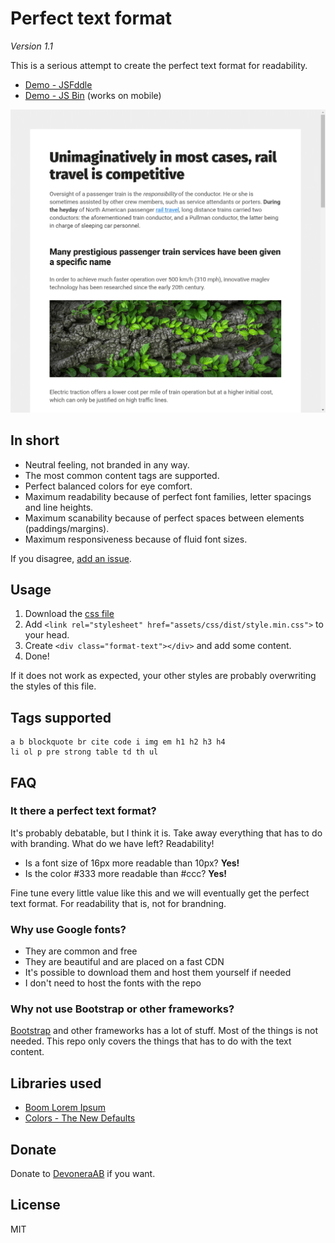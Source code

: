 # Perfect text format

*Version 1.1*

This is a serious attempt to create the perfect text format for readability.

- [Demo - JSFddle](https://jsfiddle.net/w4hftLpm/1/)
- [Demo - JS Bin](https://jsbin.com/hoguqodebo/edit?output) (works on mobile)

![Screenshot](screenshot.png)

## In short

- Neutral feeling, not branded in any way.
- The most common content tags are supported.
- Perfect balanced colors for eye comfort.
- Maximum readability because of perfect font families, letter spacings and line heights.
- Maximum scanability because of perfect spaces between elements (paddings/margins).
- Maximum responsiveness because of fluid font sizes.

If you disagree, [add an issue](https://github.com/jenstornell/perfect-text-format/issues/new).

## Usage

1. Download the  [css file](https://raw.githubusercontent.com/jenstornell/perfect-text-format/master/assets/css/dist/style.min.css)
1. Add `<link rel="stylesheet" href="assets/css/dist/style.min.css">` to your head.
1. Create `<div class="format-text"></div>` and add some content.
1. Done!

If it does not work as expected, your other styles are probably overwriting the styles of this file.

## Tags supported

```text
a b blockquote br cite code i img em h1 h2 h3 h4
li ol p pre strong table td th ul
```

## FAQ

### It there a perfect text format?

It's probably debatable, but I think it is. Take away everything that has to do with branding. What do we have left? Readability!

- Is a font size of 16px more readable than 10px? **Yes!**
- Is the color #333 more readable than #ccc? **Yes!**

Fine tune every little value like this and we will eventually get the perfect text format. For readability that is, not for brandning.

### Why use Google fonts?

- They are common and free
- They are beautiful and are placed on a fast CDN
- It's possible to download them and host them yourself if needed
- I don't need to host the fonts with the repo

### Why not use Bootstrap or other frameworks?

[Bootstrap](https://getbootstrap.com/) and other frameworks has a lot of stuff. Most of the things is not needed. This repo only covers the things that has to do with the text content.

## Libraries used

- [Boom Lorem Ipsum](https://www.boom-online.co.uk/lorem-ipsum/)
- [Colors - The New Defaults](https://clrs.cc/)

## Donate

Donate to [DevoneraAB](https://www.paypal.me/DevoneraAB) if you want.

## License

MIT